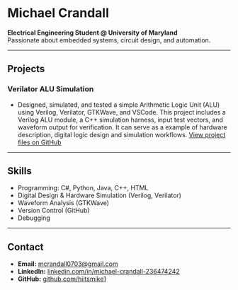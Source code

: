 # Michael Crandall
**Electrical Engineering Student @ University of Maryland**  
Passionate about embedded systems, circuit design, and automation.

---

## Projects
### Verilator ALU Simulation 
- Designed, simulated, and tested a simple Arithmetic Logic Unit (ALU) using Verilog, Verilator, GTKWave, and VSCode. This project includes a Verilog ALU module, a C++ simulation harness, input test vectors, and waveform output for verification. It can serve as a example of hardware description, digital logic design and simulation workflows.
[View project files on GitHub](https://github.com/hiitsmike1/michaelcrandall.github.io/tree/main/alu_verilator)

---

## Skills
- Programming: C#, Python, Java, C++, HTML
- Digital Design & Hardware Simulation (Verilog, Verilator)
- Waveform Analysis (GTKWave)
- Version Control (GitHub)
- Debugging
  
---

## Contact
- **Email:** [mcrandall0703@gmail.com](mailto:mcrandall0703@gmail.com)
- **LinkedIn:** [linkedin.com/in/michael-crandall-236474242](https://www.linkedin.com/in/michael-crandall-236474242)
- **GitHub:** [github.com/hiitsmike1](https://github.com/hiitsmike1) 
